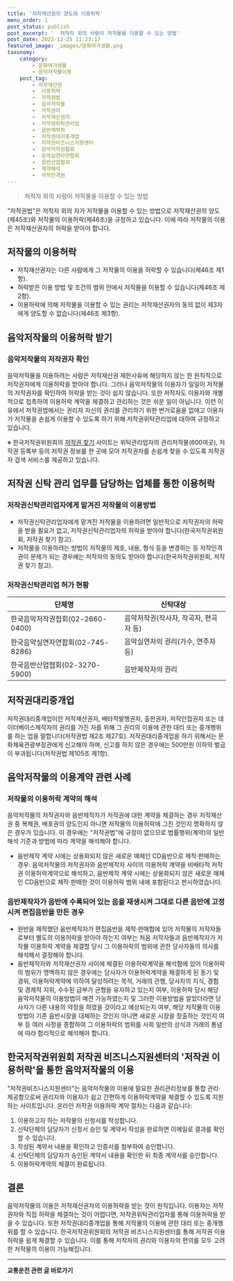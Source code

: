 ```yaml
---
title: '저작재산권의 양도와 이용허락'
menu_order: 1
post_status: publish
post_excerpt: '  저작자 외의 사람이 저작물을 이용할 수 있는 방법'
post_date: 2023-12-25 11:23:17
featured_image: _images/문화여가생활.png
taxonomy:
    category:
        - 문화여가생활
        - 음악저작물이용
    post_tag:
        - 저작재산권
        -  이용허락
        -  저작권법
        -  음악저작물
        -  저작권자
        -  저작재산권자
        -  저작권위탁관리업
        -  음반제작자
        -  저작권대리중개업
        -  저작권비즈니스지원센터
        -  음악저작권협회
        -  음악실연자연합회
        -  음반산업협회
        -  계약해석
        -  저작인격권
---
```



> 저작자 외의 사람이 저작물을 이용할 수 있는 방법

"저작권법"은 저작자 외의 자가 저작물을 이용할 수 있는 방법으로 저작재산권의 양도(제45조)와 저작물의 이용허락(제46조)을 규정하고 있습니다. 이에 따라 저작물의 이용은 저작재산권자의 허락을 받아야 합니다.

## 저작물의 이용허락

- 저작재산권자는 다른 사람에게 그 저작물의 이용을 허락할 수 있습니다(제46조 제1항).
- 허락받은 이용 방법 및 조건의 범위 안에서 저작물을 이용할 수 있습니다(제46조 제2항).
- 이용허락에 의해 저작물을 이용할 수 있는 권리는 저작재산권자의 동의 없이 제3자에게 양도할 수 없습니다(제46조 제3항).

## 음악저작물의 이용허락 받기

### 음악저작물의 저작권자 확인

음악저작물을 이용하려는 사람은 저작재산권 제한사유에 해당하지 않는 한 원칙적으로 저작권자에게 이용허락을 받아야 합니다. 그러나 음악저작물의 이용자가 일일이 저작물의 저작권자를 확인하여 허락을 받는 것이 쉽지 않습니다. 또한 저작자도 이용자와 개별적으로 접촉하여 이용허락 계약을 체결하고 관리하는 것은 쉬운 일이 아닙니다. 이런 이유에서 저작권법에서는 권리자 자신의 권리를 관리하기 위한 번거로움을 없애고 이용자가 저작물을 손쉽게 이용할 수 있도록 하기 위해 저작권위탁관리업에 대하여 규정하고 있습니다.

※ 한국저작권위원회의 [저작권 찾기](www.findcopyright.or.kr) 사이트는 위탁관리업자의 관리저작물(600여곳), 저작권 등록부 등의 저작권 정보를 한 곳에 모아 저작권자를 손쉽게 찾을 수 있도록 저작권자 검색 서비스를 제공하고 있습니다.

## 저작권 신탁 관리 업무를 담당하는 업체를 통한 이용허락

### 저작권신탁관리업자에게 맡겨진 저작물의 이용방법

- 저작권신탁관리업자에게 맡겨진 저작물을 이용하려면 일반적으로 저작권자의 허락을 받을 필요가 없고, 저작권신탁관리업자의 허락을 받아야 합니다(한국저작권위원회, 저작권 찾기 참고).
- 저작물을 이용하려는 방법이 저작물의 제호, 내용, 형식 등을 변경하는 등 저작인격권이 문제가 되는 경우에는 저작자의 동의도 받아야 합니다(한국저작권위원회, 저작권 찾기 참고).

### 저작권신탁관리업 허가 현황

| 단체명                    | 신탁대상                  |
|-----------------------|---------------------|
| 한국음악저작권협회(02-2660-0400) | 음악저작권(작사자, 작곡자, 편곡자 등)    |
| 한국음악실연자연합회(02-745-8286)  | 음악실연자의 권리(가수, 연주자 등)      |
| 한국음반산업협회(02-3270-5900)   | 음반제작자의 권리                |

## 저작권대리중개업

저작권대리중개업이란 저작재산권자, 배타적발행권자, 출판권자, 저작인접권자 또는 데이터베이스제작자의 권리를 가진 자를 위해 그 권리의 이용에 관한 대리 또는 중개행위를 하는 업을 말합니다(저작권법 제2조 제27호). 저작권대리중개업을 하기 위해서는 문화체육관광부장관에게 신고해야 하며, 신고를 하지 않은 경우에는 500만원 이하의 벌금이 부과됩니다(저작권법 제105조 제1항).

## 음악저작물의 이용계약 관련 사례

### 저작물의 이용허락 계약의 해석

음악저작물의 저작권자와 음반제작자가 저작권에 대한 계약을 체결하는 경우 저작재산권 중 복제권, 배포권의 양도인지 아니면 저작물의 이용허락에 그친 것인지 명확하지 않은 경우가 있습니다. 이 경우에는 "저작권법"에 규정이 없으므로 법률행위(계약)의 일반해석 기준과 방법에 따라 계약을 해석해야 합니다.

- 음반제작 계약 시에는 상용화되지 않은 새로운 매체인 CD음반으로 제작·판매하는 경우: 음악저작물의 저작권자와 음반제작자 사이의 이용허락 계약을 비배타적 저작권 이용허락계약으로 해석하고, 음반제작 계약 시에는 상용화되지 않은 새로운 매체인 CD음반으로 제작·판매한 것이 이용허락 범위 내에 포함된다고 판시하였습니다.

### 음반제작자가 음반에 수록되어 있는 음을 재생시켜 그대로 다른 음반에 고정시켜 편집음반을 만든 경우

- 원반을 제작했던 음반제작자가 편집음반을 제작·판매함에 있어 저작물의 저작자들로부터 별도의 이용허락을 받아야 하는지 여부는 처음 저작자들과 음반제작자가 저작물 이용허락 계약을 체결할 당시 그 이용허락의 범위에 관한 당사자들의 의사를 해석해서 결정해야 합니다.
- 음반제작자와 저작재산권자 사이에 체결된 이용허락계약을 해석함에 있어 이용허락의 범위가 명백하지 않은 경우에는 당사자가 이용허락계약을 체결하게 된 동기 및 경위, 이용허락계약에 의하여 달성하려는 목적, 거래의 관행, 당사자의 지식, 경험 및 경제적 지위, 수수된 급부가 균형을 유지하고 있는지 여부, 이용허락 당시 해당 음악저작물의 이용방법이 예견 가능하였는지 및 그러한 이용방법을 알았더라면 당사자가 다른 내용의 약정을 하였을 것이라고 예상되는지 여부, 해당 저작물의 이용방법이 기존 음반시장을 대체하는 것인지 아니면 새로운 시장을 창출하는 것인지 여부 등 여러 사정을 종합하여 그 이용허락의 범위를 사회 일반의 상식과 거래의 통념에 따라 합리적으로 해석해야 합니다.

## 한국저작권위원회 저작권 비즈니스지원센터의 '저작권 이용허락'을 통한 음악저작물의 이용

"저작권비즈니스지원센터"는 음악저작물의 이용에 필요한 권리관리정보를 통합 관리·제공함으로써 권리자와 이용자가 쉽고 간편하게 이용허락계약을 체결할 수 있도록 지원하는 사이트입니다. 온라인 저작권 이용허락 계약 절차는 다음과 같습니다:

1. 이용하고자 하는 저작물의 신청서를 작성합니다.
2. 신탁단체의 담당자가 신청서 승인 및 계약서 작성을 완료하면 이메일로 결과를 확인할 수 있습니다.
3. 작성된 계약서 내용을 확인하고 인증서를 첨부하여 승인합니다.
4. 신탁단체의 담당자가 승인된 계약서 내용을 확인한 뒤 최종 계약서를 승인합니다.
5. 이용허락계약의 체결이 완료됩니다.

## 결론

음악저작물의 이용은 저작재산권자의 이용허락을 받는 것이 원칙입니다. 이용자는 저작권자와 직접 허락을 체결하는 것이 어렵다면, 저작권위탁관리업자를 통해 이용허락을 받을 수 있습니다. 또한 저작권대리중개업을 통해 저작물의 이용에 관한 대리 또는 중개행위를 할 수 있습니다. 한국저작권위원회의 저작권 비즈니스지원센터를 통해 저작권 이용허락을 쉽게 체결할 수 있습니다. 이를 통해 저작자의 권리와 이용자의 편의를 모두 고려한 저작물의 이용이 가능해집니다.
<!-- wp:separator -->
<hr class="wp-block-separator has-alpha-channel-opacity"/>
<!-- /wp:separator -->

<!-- wp:group {"backgroundColor":"base","layout":{"type":"constrained"}} -->
<div class="wp-block-group has-base-background-color has-background"><!-- wp:paragraph {"align":"center","fontSize":"medium"} -->
<p class="has-text-align-center has-large-font-size"><strong>교통운전 관련 글 바로가기</strong></p>
<!-- /wp:paragraph -->


<!-- wp:latest-posts
{"categories":[{"id":1440,"count":19,"description":"","link":"https://uknowlaw.com/category/%ea%b5%90%ed%86%b5%ec%9a%b4%ec%a0%84/","name":"교통운전","slug":"교통운전","taxonomy":"category","parent":0,"meta":[],"_links":{"self":[{"href":"https://uknowlaw.com/wp-json/wp/v2/categories/1440"}],"collection":[{"href":"https://uknowlaw.com/wp-json/wp/v2/categories"}],"about":[{"href":"https://uknowlaw.com/wp-json/wp/v2/taxonomies/category"}],"wp:post_type":[{"href":"https://uknowlaw.com/wp-json/wp/v2/posts?categories=1440"}],"curies":[{"name":"wp","href":"https://api.w.org/{rel}","templated":true}]}}],"postsToShow":100,"excerptLength":28,"postLayout":"grid","columns":2,"featuredImageAlign":"left","featuredImageSizeSlug":"large","fontSize":"small"} /--></div>
<!-- /wp:group -->